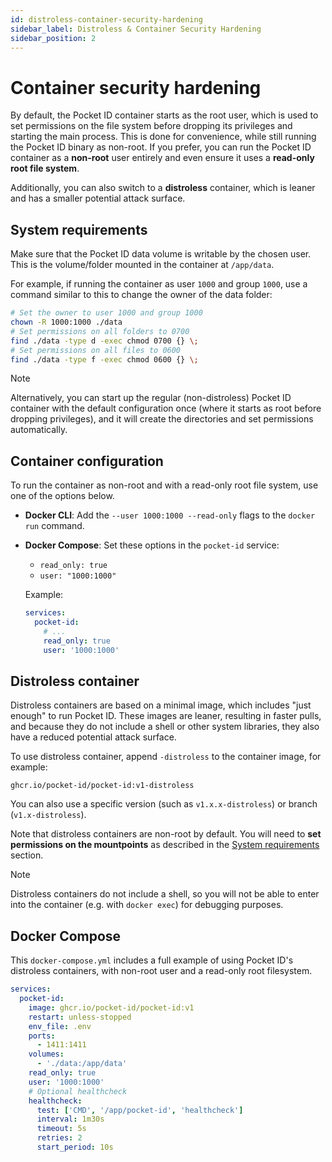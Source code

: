```yaml
---
id: distroless-container-security-hardening
sidebar_label: Distroless & Container Security Hardening
sidebar_position: 2
---
```


# Container security hardening

By default, the Pocket ID container starts as the root user, which is used to set permissions on the file system before dropping its privileges and starting the main process. This is done for convenience, while still running the Pocket ID binary as non-root. If you prefer, you can run the Pocket ID container as a **non-root** user entirely and even ensure it uses a **read-only root file system**.

Additionally, you can also switch to a **distroless** container, which is leaner and has a smaller potential attack surface.

## System requirements

Make sure that the Pocket ID data volume is writable by the chosen user. This is the volume/folder mounted in the container at `/app/data`.

For example, if running the container as user `1000` and group `1000`, use a command similar to this to change the owner of the data folder:

```sh
# Set the owner to user 1000 and group 1000
chown -R 1000:1000 ./data
# Set permissions on all folders to 0700
find ./data -type d -exec chmod 0700 {} \;
# Set permissions on all files to 0600
find ./data -type f -exec chmod 0600 {} \;
```

> [!NOTE]
> Alternatively, you can start up the regular (non-distroless) Pocket ID container with the default configuration once (where it starts as root before dropping privileges), and it will create the directories and set permissions automatically.

## Container configuration

To run the container as non-root and with a read-only root file system, use one of the options below.

- **Docker CLI**: Add the `--user 1000:1000 --read-only` flags to the `docker run` command.
- **Docker Compose**: Set these options in the `pocket-id` service:
  - `read_only: true`
  - `user: "1000:1000"`

  Example:

  ```yaml
  services:
    pocket-id:
      # ...
      read_only: true
      user: '1000:1000'
  ```

## Distroless container

Distroless containers are based on a minimal image, which includes "just enough" to run Pocket ID. These images are leaner, resulting in faster pulls, and because they do not include a shell or other system libraries, they also have a reduced potential attack surface.

To use distroless container, append `-distroless` to the container image, for example:

```
ghcr.io/pocket-id/pocket-id:v1-distroless
```

You can also use a specific version (such as `v1.x.x-distroless`) or branch (`v1.x-distroless`).

Note that distroless containers are non-root by default. You will need to **set permissions on the mountpoints** as described in the [System requirements](#system-requirements) section.

> [!NOTE]
> Distroless containers do not include a shell, so you will not be able to enter into the container (e.g. with `docker exec`) for debugging purposes.

## Docker Compose

This `docker-compose.yml` includes a full example of using Pocket ID's distroless containers, with non-root user and a read-only root filesystem.

```yaml
services:
  pocket-id:
    image: ghcr.io/pocket-id/pocket-id:v1
    restart: unless-stopped
    env_file: .env
    ports:
      - 1411:1411
    volumes:
      - './data:/app/data'
    read_only: true
    user: '1000:1000'
    # Optional healthcheck
    healthcheck:
      test: ['CMD', '/app/pocket-id', 'healthcheck']
      interval: 1m30s
      timeout: 5s
      retries: 2
      start_period: 10s
```
